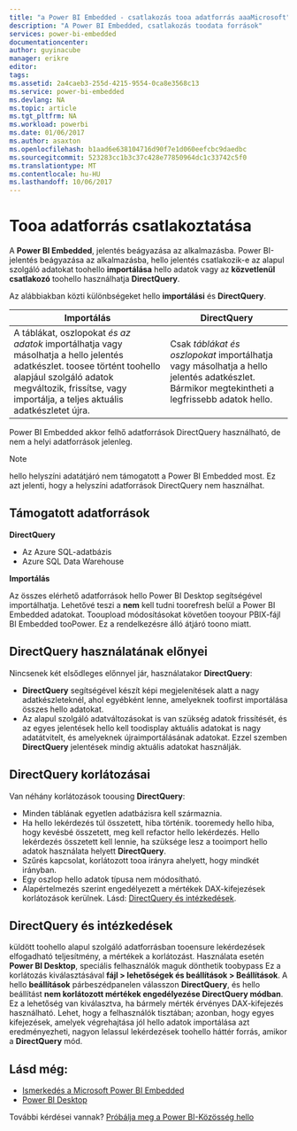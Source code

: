 ```yaml
---
title: "a Power BI Embedded - csatlakozás tooa adatforrás aaaMicrosoft"
description: "A Power BI Embedded, csatlakozás toodata források"
services: power-bi-embedded
documentationcenter: 
author: guyinacube
manager: erikre
editor: 
tags: 
ms.assetid: 2a4caeb3-255d-4215-9554-0ca8e3568c13
ms.service: power-bi-embedded
ms.devlang: NA
ms.topic: article
ms.tgt_pltfrm: NA
ms.workload: powerbi
ms.date: 01/06/2017
ms.author: asaxton
ms.openlocfilehash: b1aad6e638104716d90f7e1d060eefcbc9daedbc
ms.sourcegitcommit: 523283cc1b3c37c428e77850964dc1c33742c5f0
ms.translationtype: MT
ms.contentlocale: hu-HU
ms.lasthandoff: 10/06/2017
---
```

# <a name="connect-tooa-data-source"></a>Tooa adatforrás csatlakoztatása
A **Power BI Embedded**, jelentés beágyazása az alkalmazásba. Power BI-jelentés beágyazása az alkalmazásba, hello jelentés csatlakozik-e az alapul szolgáló adatokat toohello **importálása** hello adatok vagy az **közvetlenül csatlakozó** toohello használhatja  **DirectQuery**.

Az alábbiakban közti különbségeket hello **importálási** és **DirectQuery**.

| Importálás | DirectQuery |
| --- | --- |
| A táblákat, oszlopokat *és az adatok* importálhatja vagy másolhatja a hello jelentés adatkészlet. toosee történt toohello alapjául szolgáló adatok megváltozik, frissítse, vagy importálja, a teljes aktuális adatkészletet újra. |Csak *táblákat és oszlopokat* importálhatja vagy másolhatja a hello jelentés adatkészlet. Bármikor megtekintheti a legfrissebb adatok hello. |

Power BI Embedded akkor felhő adatforrások DirectQuery használható, de nem a helyi adatforrások jelenleg.

> [!NOTE]
> hello helyszíni adatátjáró nem támogatott a Power BI Embedded most. Ez azt jelenti, hogy a helyszíni adatforrások DirectQuery nem használhat.

## <a name="supported-data-sources"></a>Támogatott adatforrások

**DirectQuery**
* Az Azure SQL-adatbázis
* Azure SQL Data Warehouse

**Importálás**

Az összes elérhető adatforrások hello Power BI Desktop segítségével importálhatja. Lehetővé teszi a **nem** kell tudni toorefresh belül a Power BI Embedded adatokat. Tooupload módosításokat követően tooyour PBIX-fájl BI Embedded tooPower. Ez a rendelkezésre álló átjáró toono miatt. 

## <a name="benefits-of-using-directquery"></a>DirectQuery használatának előnyei
Nincsenek két elsődleges előnnyel jár, használatakor **DirectQuery**:

* **DirectQuery** segítségével készít képi megjelenítések alatt a nagy adatkészleteknél, ahol egyébként lenne, amelyeknek toofirst importálása összes hello adatokat.
* Az alapul szolgáló adatváltozásokat is van szükség adatok frissítését, és az egyes jelentések hello kell toodisplay aktuális adatokat is nagy adatátvitelt, és amelyeknek újraimportálásának adatokat. Ezzel szemben **DirectQuery** jelentések mindig aktuális adatokat használják.

## <a name="limitations-of-directquery"></a>DirectQuery korlátozásai
   Van néhány korlátozások toousing **DirectQuery**:

* Minden táblának egyetlen adatbázisra kell származnia.
* Ha hello lekérdezés túl összetett, hiba történik. tooremedy hello hiba, hogy kevésbé összetett, meg kell refactor hello lekérdezés. Hello lekérdezés összetett kell lennie, ha szüksége lesz a tooimport hello adatok használata helyett **DirectQuery**.
* Szűrés kapcsolat, korlátozott tooa irányra ahelyett, hogy mindkét irányban.
* Egy oszlop hello adatok típusa nem módosítható.
* Alapértelmezés szerint engedélyezett a mértékek DAX-kifejezések korlátozások kerülnek. Lásd: [DirectQuery és intézkedések](#measures).

<a name="measures"/>

## <a name="directquery-and-measures"></a>DirectQuery és intézkedések
küldött toohello alapul szolgáló adatforrásban tooensure lekérdezések elfogadható teljesítmény, a mértékek a korlátozást. Használata esetén **Power BI Desktop**, speciális felhasználók maguk dönthetik toobypass Ez a korlátozás kiválasztásával **fájl > lehetőségek és beállítások > Beállítások**. A hello **beállítások** párbeszédpanelen válasszon **DirectQuery**, és hello beállítást **nem korlátozott mértékek engedélyezése DirectQuery módban**. Ez a lehetőség van kiválasztva, ha bármely mérték érvényes DAX-kifejezés használható. Lehet, hogy a felhasználók tisztában; azonban, hogy egyes kifejezések, amelyek végrehajtása jól hello adatok importálása azt eredményezheti, nagyon lelassul lekérdezések toohello háttér forrás, amikor a **DirectQuery** mód. 

## <a name="see-also"></a>Lásd még:
* [Ismerkedés a Microsoft Power BI Embedded](power-bi-embedded-get-started.md)
* [Power BI Desktop](https://powerbi.microsoft.com/documentation/powerbi-desktop-get-the-desktop/)

További kérdései vannak? [Próbálja meg a Power BI-Közösség hello](http://community.powerbi.com/)

